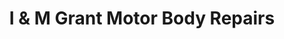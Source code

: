 ---
title: "I & M Grant Motor Body Repairs"
url: /portlethen/i-and-m-grant-motor-body-repairs/
shop: car repair
---